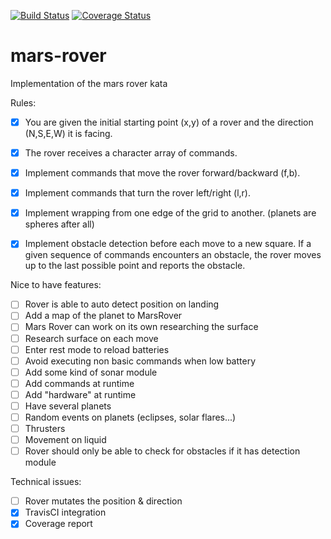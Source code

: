 [![Build Status](https://travis-ci.org/cesarlopezfab/mars-rover.svg?branch=master)](https://travis-ci.org/cesarlopezfab/mars-rover)
[![Coverage Status](https://coveralls.io/repos/github/cesarlopezfab/mars-rover/badge.svg?branch=master)](https://coveralls.io/github/cesarlopezfab/mars-rover?branch=master)

# mars-rover
Implementation of the mars rover kata


Rules:

- [x] You are given the initial starting point (x,y) of a rover and the direction (N,S,E,W) it is facing.
- [x] The rover receives a character array of commands.
- [x] Implement commands that move the rover forward/backward (f,b).
- [x] Implement commands that turn the rover left/right (l,r).
- [x] Implement wrapping from one edge of the grid to another. (planets are spheres after all)
- [x] Implement obstacle detection before each move to a new square. If a given sequence of commands encounters an obstacle, the rover moves up to the last possible point and reports the obstacle.


Nice to have features:

- [ ] Rover is able to auto detect position on landing
- [ ] Add a map of the planet to MarsRover
- [ ] Mars Rover can work on its own researching the surface
- [ ] Research surface on each move
- [ ] Enter rest mode to reload batteries
- [ ] Avoid executing non basic commands when low battery
- [ ] Add some kind of sonar module
- [ ] Add commands at runtime
- [ ] Add "hardware" at runtime
- [ ] Have several planets
- [ ] Random events on planets (eclipses, solar flares...)
- [ ] Thrusters
- [ ] Movement on liquid
- [ ] Rover should only be able to check for obstacles if it has detection module

Technical issues:

- [ ] Rover mutates the position & direction
- [x] TravisCI integration
- [x] Coverage report
